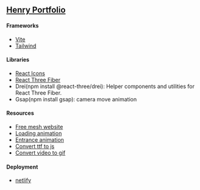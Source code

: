 ## [Henry Portfolio](https://henry-chung-3d-portfolio.netlify.app/)

#### Frameworks

- [Vite](https://vitejs.dev/guide/)
- [Tailwind](https://tailwindcss.com/docs/guides/create-react-app)

#### Libraries

- [React Icons](https://react-icons.github.io/react-icons/)
- [React Three Fiber](https://r3f.docs.pmnd.rs/getting-started/introduction)
- Drei(npm install @react-three/drei): Helper components and utilities for React Three Fiber.
- Gsap(npm install gsap): camera move animation

#### Resources

- [Free mesh website](https://www.turbosquid.com/)
- [Loading animation](https://css-loaders.com/arcade/)
- [Entrance animation](https://animista.net/)
- [Convert ttf to js](https://gero3.github.io/facetype.js/)
- [Convert video to gif](https://ezgif.com/video-to-gif/ezgif-4-8988ceccde.mp4)

#### Deployment
- [netlify](https://www.netlify.com/)




